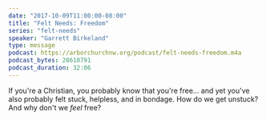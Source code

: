```yaml
---
date: "2017-10-09T11:00:00-08:00"
title: "Felt Needs: Freedom"
series: "felt-needs"
speaker: "Garrett Birkeland"
type: message
podcast: https://arborchurchnw.org/podcast/felt-needs-freedom.m4a
podcast_bytes: 28610791
podcast_duration: 32:06
---
```


If you're a Christian, you probably know that you're free... and yet you've also probably felt stuck, helpless, and in bondage. How do we get unstuck? And why don't we *feel* free? 
